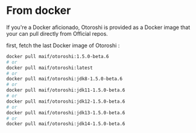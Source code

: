 # From docker

If you're a Docker aficionado, Otoroshi is provided as a Docker image that your can pull directly from Official repos.

first, fetch the last Docker image of Otoroshi :

```sh
docker pull maif/otoroshi:1.5.0-beta.6
# or 
docker pull maif/otoroshi:latest
# or 
docker pull maif/otoroshi:jdk8-1.5.0-beta.6
# or 
docker pull maif/otoroshi:jdk11-1.5.0-beta.6
# or 
docker pull maif/otoroshi:jdk12-1.5.0-beta.6
# or 
docker pull maif/otoroshi:jdk13-1.5.0-beta.6
# or 
docker pull maif/otoroshi:jdk14-1.5.0-beta.6
```